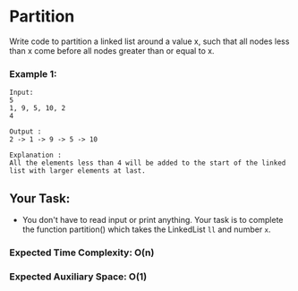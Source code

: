 # Partition

Write code to partition a linked list around a value x, such that all nodes less than x come before all nodes greater than or equal to x.

### Example 1:

    Input:
    5
    1, 9, 5, 10, 2
    4
    
    Output : 
    2 -> 1 -> 9 -> 5 -> 10

    Explanation :
    All the elements less than 4 will be added to the start of the linked list with larger elements at last.

## Your Task:
- You don't have to read input or print anything. Your task is to complete the function partition() which takes the LinkedList `ll` and number `x`.

### Expected Time Complexity: O(n)
### Expected Auxiliary Space: O(1)